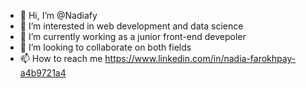 - 👋 Hi, I’m @Nadiafy
- 👀 I’m interested in web development and data science 
- 🌱 I’m currently working as a junior front-end devepoler
- 💞️ I’m looking to collaborate on both fields
- 📫 How to reach me 
https://www.linkedin.com/in/nadia-farokhpay-a4b9721a4

<!---
Nadiafy/Nadiafy is a ✨ special ✨ repository because its `README.md` (this file) appears on your GitHub profile.
You can click the Preview link to take a look at your changes.
--->
